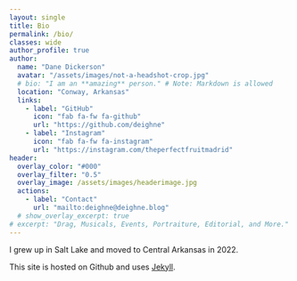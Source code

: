 ```yaml
---
layout: single
title: Bio
permalink: /bio/
classes: wide
author_profile: true
author:
  name: "Dane Dickerson"
  avatar: "/assets/images/not-a-headshot-crop.jpg"
  # bio: "I am an **amazing** person." # Note: Markdown is allowed
  location: "Conway, Arkansas"
  links:
    - label: "GitHub"
      icon: "fab fa-fw fa-github"
      url: "https://github.com/deighne"
    - label: "Instagram"
      icon: "fab fa-fw fa-instagram"
      url: "https://instagram.com/theperfectfruitmadrid"
header:
  overlay_color: "#000"
  overlay_filter: "0.5"
  overlay_image: /assets/images/headerimage.jpg
  actions:
    - label: "Contact"
      url: "mailto:deighne@deighne.blog"
  # show_overlay_excerpt: true
# excerpt: "Drag, Musicals, Events, Portraiture, Editorial, and More."
---
```


I grew up in Salt Lake and moved to Central Arkansas in 2022.

This site is hosted on Github and uses [Jekyll](https://github.com/jekyll).